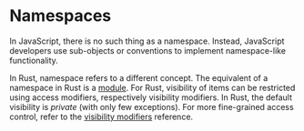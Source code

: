 # Namespaces

In JavaScript, there is no such thing as a namespace. Instead, JavaScript developers use sub-objects or conventions to implement namespace-like functionality. 

In Rust, namespace refers to a different concept. The equivalent of a namespace in Rust is a [module][rust-module]. For Rust, visibility of items can be restricted using access modifiers, respectively visibility modifiers. In Rust, the default visibility is _private_ (with only few exceptions). For more fine-grained access control, refer to the [visibility modifiers] reference.

[rust-module]: https://doc.rust-lang.org/reference/items/modules.html
[visibility modifiers]: https://doc.rust-lang.org/reference/visibility-and-privacy.html
